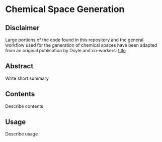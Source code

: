 # Chemical Space Generation

## Disclaimer

Large portions of the code found in this repository and the general workflow used for the generation of chemical spaces have been adapted from an original publication by Doyle and co-workers: [title](https://doi.org/10.1021/jacs.1c12203)

## Abstract

Write short summary

## Contents

Describe contents

## Usage

Describe usage